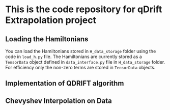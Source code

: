 # This is the code repository for qDrift Extrapolation project

## Loading the Hamiltonians

You can load the Hamiltonians stored in `H_data_storage` folder using the code in `load_h.py` file.
The Hamiltonians are currently stored as a `TensorData` object defined in `data_interface.py` file in `H_data_storage` folder.
For efficiency only the non-zero terms are stored in `TensorData` objects.

## Implementation of QDRIFT algorithm

## Chevyshev Interpolation on Data
